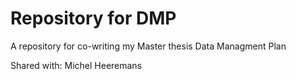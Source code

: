 # Repository for DMP

A repository for co-writing my Master thesis Data Managment Plan

Shared with: Michel Heeremans
